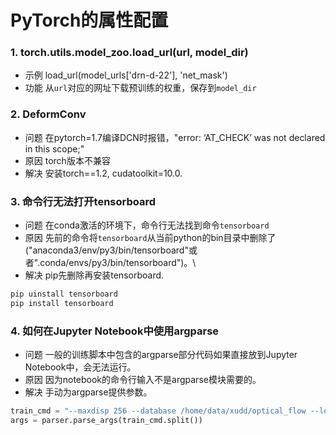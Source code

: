 # PyTorch的属性配置

### 1. torch.utils.model_zoo.load_url(url, model_dir)
* 示例 load_url(model_urls['drn-d-22'], 'net_mask')
* 功能 从`url`对应的网址下载预训练的权重，保存到`model_dir`

### 2. DeformConv
* 问题 在pytorch=1.7编译DCN时报错，"error: ‘AT_CHECK’ was not declared in this scope;"
* 原因 torch版本不兼容
* 解决 安装torch==1.2, cudatoolkit=10.0.

### 3. 命令行无法打开tensorboard
* 问题 在conda激活的环境下，命令行无法找到命令`tensorboard`
* 原因 先前的命令将`tensorboard`从当前python的bin目录中删除了("anaconda3/env/py3/bin/tensorboard"或者".conda/envs/py3/bin/tensorboard")。\
* 解决 pip先删除再安装tensorboard. 
```bash
pip uinstall tensorboard
pip install tensorboard
```

### 4. 如何在Jupyter Notebook中使用argparse
* 问题 一般的训练脚本中包含的argparse部分代码如果直接放到Jupyter Notebook中，会无法运行。
* 原因 因为notebook的命令行输入不是argparse模块需要的。
* 解决 手动为argparse提供参数。
```python
train_cmd = "--maxdisp 256 --database /home/data/xudd/optical_flow --logname chairs-0 --savemodel ./logs-chairs-0 --epochs 1000"
args = parser.parse_args(train_cmd.split())
```
